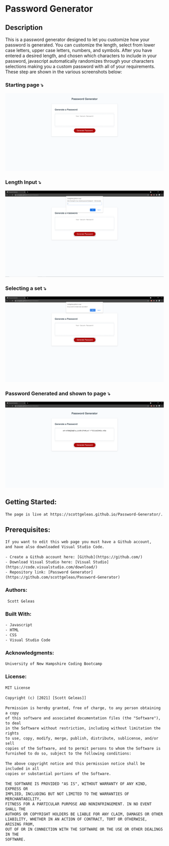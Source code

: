 # Password Generator

 ## Description 
This is a password generator designed to let you customize how your password is generated.
You can customize the length, select from lower case letters, upper case letters, numbers, and symbols.
After you have entered a desired length, and chosen which characters to include in your password, javascript automatically randomizes through your characters selections making you a custom password with all of your requirements.    
These step are shown in the various screenshots below:


 ### Starting page ⤵️
![Website](Assets/images/screenshot1.png)


### Length Input ⤵️
![Length Input](Assets/images/lengthscreenshot.PNG)


### Selecting a set ⤵️
![Set Selection](Assets/images/setSelectionscreenshot.PNG)


### Password Generated and shown to page ⤵️
![Generated Password](Assets/images/generatedscreenshot.PNG)

 ## Getting Started:
```
The page is live at https://scottgeleas.github.io/Password-Generator/.
```

 ## Prerequisites:
```
If you want to edit this web page you must have a Github account,    
and have also downloaded Visual Studio Code.

- Create a Github account here: [Github](https://github.com/)
- Download Visual Studio here: [Visual Studio](https://code.visualstudio.com/download/)
- Repository link: [Password Generator](https://github.com/scottgeleas/Password-Generator)
```

 ### Authors:
```
 Scott Geleas
```

 ### Built With:
```
- Javascript
- HTML
- CSS
- Visual Studio Code
```

 ### Acknowledgments:
```
University of New Hampshire Coding Bootcamp
```

 ### License: 
 ```
MIT License

Copyright (c) [2021] [Scott Geleas]]

Permission is hereby granted, free of charge, to any person obtaining a copy
of this software and associated documentation files (the "Software"), to deal
in the Software without restriction, including without limitation the rights
to use, copy, modify, merge, publish, distribute, sublicense, and/or sell
copies of the Software, and to permit persons to whom the Software is
furnished to do so, subject to the following conditions:

The above copyright notice and this permission notice shall be included in all
copies or substantial portions of the Software.

THE SOFTWARE IS PROVIDED "AS IS", WITHOUT WARRANTY OF ANY KIND, EXPRESS OR
IMPLIED, INCLUDING BUT NOT LIMITED TO THE WARRANTIES OF MERCHANTABILITY,
FITNESS FOR A PARTICULAR PURPOSE AND NONINFRINGEMENT. IN NO EVENT SHALL THE
AUTHORS OR COPYRIGHT HOLDERS BE LIABLE FOR ANY CLAIM, DAMAGES OR OTHER
LIABILITY, WHETHER IN AN ACTION OF CONTRACT, TORT OR OTHERWISE, ARISING FROM,
OUT OF OR IN CONNECTION WITH THE SOFTWARE OR THE USE OR OTHER DEALINGS IN THE
SOFTWARE.
```